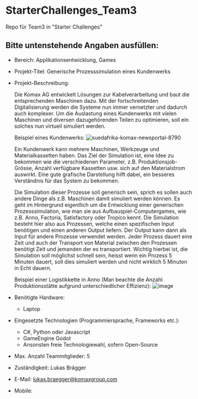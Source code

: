 # StarterChallenges_Team3
Repo für Team3 in "Starter Challenges"

## Bitte untenstehende Angaben ausfüllen:
- Bereich: Applikationsentwicklung, Games
- Projekt-Titel: Generische Prozesssimulation eines Kundenwerks
- Projekt-Beschreibung:
  
  Die Komax AG entwickelt Lösungen zur Kabelverarbeitung und baut die entsprechenden Maschinen dazu. Mit der fortschreitenden Digitalisierung werden die Systeme nun immer vernetzter und dadurch auch komplexer. Um die Auslastung eines Kundenwerks mit vielen Maschinen und diversen dazugehörenden Teilen zu optimieren, soll ein solches nun virtuell simuliert werden.

  Beispiel eines Kundenwerks:
  ![suedafrika-komax-newsportal-8790](https://github.com/user-attachments/assets/14dabff6-84a0-4e57-82fa-384eff714f1a)

  
  Ein Kundenwerk kann mehrere Maschinen, Werkzeuge und Materialkassetten haben. Das Ziel der Simulation ist, eine Idee zu bekommen wie die verschiedenen Parameter, z.B. Produktionsjob-Grösse, Anzahl verfügbare Kassetten usw. sich auf den Materialstrom auswirkt. Eine gute grafische Darstellung hilft dabei, ein besseres Verständnis für das System zu bekommen.

  Die Simulation dieser Prozesse soll generisch sein, sprich es sollen auch andere Dinge als z.B. Maschinen damit simuliert werden können. Es geht im Hintergrund eigentlich um die Entwicklung einer generischen Prozesssimulation, wie man sie aus Aufbauspiel-Computergames, wie z.B. Anno, Factoria, Satisfactory oder Tropico kennt. Die Simulation besteht hier also aus Prozessen, welche einen spezifischen Input benötigen und einen anderen Output liefern. Der Output kann dann als Input für andere Prozesse verwendet werden. Jeder Prozess dauert eine Zeit und auch der Transport von Material zwischen den Prozessen benötigt Zeit und jemanden der es transportiert. Wichtig hierbei ist, die Simulation soll möglichst schnell sein, heisst wenn ein Prozess 5 Minuten dauert, soll dies simuliert werden und nicht wirklich 5 Minuten in Echt dauern.

  Beispiel einer Logistikkette in Anno (Man beachte die Anzahl Produktionsstätte aufgrund unterschiedlicher Effizienz):
  ![image](https://github.com/user-attachments/assets/59623ff2-45aa-459b-805b-604786d099ab)

- Benötigte Hardware:
  - Laptop
- Eingesetzte Technologien (Programmiersprache, Frameworks etc.):
  - C#, Python oder Javascript
  - GameEngine Godot
  - Ansonsten freie Technologiewahl, sofern Open-Source
- Max. Anzahl Teammitglieder: 5
- Zuständigkeit: Lukas Brägger
- E-Mail: lukas.braegger@komaxgroup.com
- Mobile:
